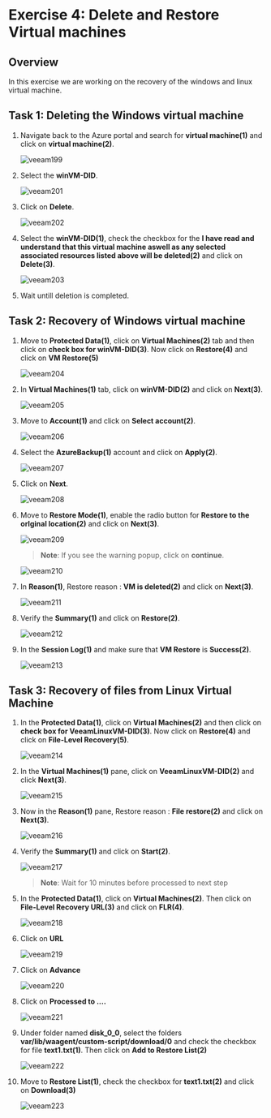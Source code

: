 # Exercise 4: Delete and Restore Virtual machines

## Overview

In this exercise we are working on the recovery of the windows and linux virtual machine.

## Task 1: Deleting the Windows virtual machine

1. Navigate back to the Azure portal and search for **virtual machine(1)** and click on **virtual machine(2)**.

   ![veeam199](./images/veeam199.png)
 
2. Select the **winVM-DID**.

   ![veeam201](./images/veeam201.png)

3. Click on **Delete**.

   ![veeam202](./images/veeam202.png)

4. Select the **winVM-DID(1)**, check the checkbox for the **I have read and understand that this virtual machine aswell as any selected associated resources listed above will be deleted(2)** and click on **Delete(3)**.

   ![veeam203](./images/veeam203.png)

5. Wait untill deletion is completed.

## Task 2: Recovery of Windows virtual machine

1. Move to **Protected Data(1)**, click on **Virtual Machines(2)** tab and then click on **check box for winVM-DID(3)**. Now click on **Restore(4)** and click on **VM Restore(5)**

   ![veeam204](./images/veeam204.png)

2. In **Virtual Machines(1)** tab, click on **winVM-DID(2)** and click on **Next(3)**.

   ![veeam205](./images/veeam205.png)

3. Move to **Account(1)** and click on **Select account(2)**.

   ![veeam206](./images/veeam206.png)

4. Select the **AzureBackup(1)** account and click on **Apply(2)**.

   ![veeam207](./images/veeam207.png)

5. Click on **Next**.

   ![veeam208](./images/veeam208.png)

6. Move to **Restore Mode(1)**, enable the radio button for **Restore to the orIginal location(2)** and click on **Next(3)**.

   ![veeam209](./images/veeam209.png)

   >**Note**: If you see the warning popup, click on **continue**.

   ![veeam210](./images/veeam210.png)

7. In **Reason(1)**, Restore reason : **VM is deleted(2)** and click on **Next(3)**.

   ![veeam211](./images/veeam211.png)

8. Verify the **Summary(1)** and click on **Restore(2)**.

   ![veeam212](./images/veeam212.png)

9. In the **Session Log(1)** and make sure that **VM Restore** is **Success(2)**.
 
   ![veeam213](./images/veeam213.png)

## Task 3: Recovery of files from Linux Virtual Machine

1. In the **Protected Data(1)**, click on **Virtual Machines(2)** and then click on **check box for VeeamLinuxVM-DID(3)**. Now click on **Restore(4)** and click on **File-Level Recovery(5)**.

   ![veeam214](./images/veeam214.png)

2. In the **Virtual Machines(1)** pane, click on **VeeamLinuxVM-DID(2)** and click **Next(3)**.

   ![veeam215](./images/veeam215.png)

3. Now in the **Reason(1)** pane, Restore reason : **File restore(2)** and click on **Next(3)**.

   ![veeam216](./images/veeam216.png)

4. Verify the **Summary(1)** and click on **Start(2)**.

   ![veeam217](./images/veeam217.png)

   >**Note**: Wait for 10 minutes before processed to next step

5. In the **Protected Data(1)**, click on **Virtual Machines(2)**. Then click on **File-Level Recovery URL(3)** and click on **FLR(4)**.

   ![veeam218](./images/veeam218.png)

6. Click on **URL**
  
   ![veeam219](./images/veeam219.png)

7. Click on **Advance**

   ![veeam220](./images/veeam220.png)

8. Click on **Processed to ....**

   ![veeam221](./images/veeam221.png)

9. Under folder named **disk_0_0**, select the folders **var/lib/waagent/custom-script/download/0** and check the checkbox for file **text1.txt(1)**. Then click on **Add to Restore List(2)**

   ![veeam222](./images/veeam222.png)

10. Move to **Restore List(1)**, check the checkbox for **text1.txt(2)** and click on **Download(3)**

    ![veeam223](./images/veeam223.png)
